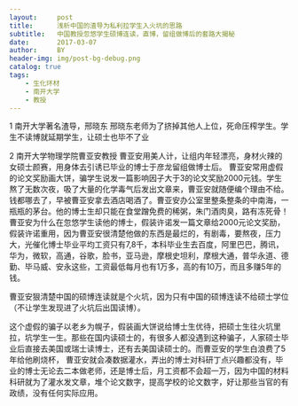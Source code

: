 ```yaml
---
layout:     post
title:      浅析中国的渣导为私利拉学生入火坑的思路
subtitle:   中国教授忽悠学生硕博连读，直博，留组做博后的套路大揭秘
date:       2017-03-07
author:     BY
header-img: img/post-bg-debug.png
catalog: true
tags:
    - 生化环材
    - 南开大学
    - 教授
---
```


> 
1  南开大学著名渣导，邢晓东
邢晓东老师为了挤掉其他人上位，死命压榨学生。学生不读博就延期学生，让硕士也毕不了业








2 南开大学物理学院曹亚安教授
曹亚安用美人计，让组内年轻漂亮，身材火辣的女硕士颜赛，用身体去引诱已毕业的博士于彦龙留组做博士后。
曹亚安常用虚假的论文奖励画大饼，骗学生说发一篇影响因子大于3的论文奖励2000元钱。学生熬了无数次夜，吸了大量的化学毒气后发出文章来，曹亚安就随便编个理由不给。
钱都哪去了，早被曹亚安拿去酒店喝酒了。曹亚安办公室里整条整条的中南海，一瓶瓶的茅台。他的博士生却只能在食堂蹭免费的稀粥，朱门酒肉臭，路有冻死骨！
曹亚安为什么在忽悠学生读他的博士，假装许诺发一篇文章给2000元论文奖励，假装许诺重用，因为曹亚安很清楚他做的东西是最烂的，有剧毒，要熬夜，压力大，光催化博士毕业平均工资只有7,8千，本科毕业生去百度，阿里巴巴，腾讯，华为，微软，高通，谷歌，脸书，亚马逊，摩根史坦利，摩根大通，普华永道、德勤、毕马威、安永这些，工资最低每月也有1万多，高的有10万，而且多赚5年的钱。

曹亚安狠清楚中国的硕博连读就是个火坑，因为只有中国的硕博连读不给硕士学位（不让学生发现进了火坑后出国读博）。

这个虚假的骗子以老乡为幌子，假装画大饼说给博士生优待，把硕士生往火坑里拉，坑学生一生。那些在国内读硕士的，有很多人都没遇到这种骗子，人家硕士毕业后直接去美国或瑞士读博士，还有去美国读硕士的。而曹亚安的学生白浪费了5年给他刷烧杯，
曹亚安就会凑数据灌水，弄出的博士对科研丁点兴趣都没有，毕业的博士无论去二本做老师，还是博士后，月工资都不会超一万，因为中国的材料科研就为了灌水发文章，堆个论文数字，提高学校的论文数字，好让那些当官的有政绩，没有任何实际应用。
	
